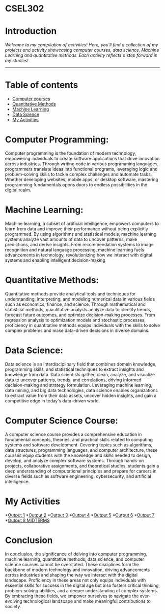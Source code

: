 # CSEL302


# **Introduction**



*Welcome to my compilation of activities! Here, you'll find a collection of my projects and activity showcasing computer courses, data science, Machine Learning and quantitative methods. Each activity reflects a step forward in my studies!*

---


# **Table of contents**

*   [Computer courses](#section-id)
*   [Quantitative Methods](#method-id)
*  [Machine Learning](#machine-id)
*  [Data Science](#data-id)
*  [My Activities](#my-id)



# **Computer Programming:**
Computer programming is the foundation of modern technology, empowering individuals to create software applications that drive innovation across industries. Through writing code in various programming languages, programmers translate ideas into functional programs, leveraging logic and problem-solving skills to tackle complex challenges and automate tasks. Whether developing websites, mobile apps, or desktop software, mastering programming fundamentals opens doors to endless possibilities in the digital realm.

<a id='machine-id'></a>
# **Machine Learning:**
Machine learning, a subset of artificial intelligence, empowers computers to learn from data and improve their performance without being explicitly programmed. By using algorithms and statistical models, machine learning systems analyze vast amounts of data to uncover patterns, make predictions, and derive insights. From recommendation systems to image recognition and natural language processing, machine learning fuels advancements in technology, revolutionizing how we interact with digital systems and enabling intelligent decision-making.

<a id='method-id'></a>
# Quantitative Methods:
Quantitative methods provide analytical tools and techniques for understanding, interpreting, and modeling numerical data in various fields such as economics, finance, and science. Through mathematical and statistical methods, quantitative analysts analyze data to identify trends, forecast future outcomes, and optimize decision-making processes. From regression analysis to optimization models and stochastic processes, proficiency in quantitative methods equips individuals with the skills to solve complex problems and make data-driven decisions in diverse domains.

<a id='data-id'></a>
# **Data Science:**
Data science is an interdisciplinary field that combines domain knowledge, programming skills, and statistical techniques to extract insights and knowledge from data. Data scientists gather, clean, analyze, and visualize data to uncover patterns, trends, and correlations, driving informed decision-making and strategy formulation. Leveraging machine learning, data mining, and big data technologies, data science enables organizations to extract value from their data assets, uncover hidden insights, and gain a competitive edge in today's data-driven world.

<a id='section-id'></a>
# **Computer Science Course:**
A computer science course provides a comprehensive education in fundamental concepts, theories, and practical skills related to computing systems and software development. Covering topics such as algorithms, data structures, programming languages, and computer architecture, these courses equip students with the knowledge and skills needed to design, develop, and analyze complex software systems. Through hands-on projects, collaborative assignments, and theoretical studies, students gain a deep understanding of computational principles and prepare for careers in diverse fields such as software engineering, cybersecurity, and artificial intelligence.




<a id='my-id'></a>
# **My Activities**
*<a href="Exercise_1.ipynb">Output 1</a>
*<a href="Badillo_Jerahmeel_ACT2.ipynb">Output 2</a>
*<a href="Exercise3.ipynb">Output 3</a>
*<a href="2B_Badillo_EXER4.ipynb">Output 4</a>
*<a href="2B_BADILLO_EXER5.ipynb">Output 5</a>
*<a href="2B_BADILLO_EXER6.ipynb">Output 6</a>
*<a href="2B_BADILLO_EXE7.ipynb">Output 7</a>
*<a href="2B_BADILLO_MIDTERM.ipynb">Output 8 MIDTERMS</a>




# **Conclusion**
In conclusion, the significance of delving into computer programming, machine learning, quantitative methods, data science, and computer science courses cannot be overstated. These disciplines form the backbone of modern technology and innovation, driving advancements across industries and shaping the way we interact with the digital landscape. Proficiency in these areas not only equips individuals with essential skills for success in the digital age but also fosters critical thinking, problem-solving abilities, and a deeper understanding of complex systems. By embracing these fields, we empower ourselves to navigate the ever-evolving technological landscape and make meaningful contributions to society.



